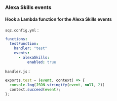 ### Alexa Skills events

#### Hook a Lambda function for the Alexa Skills events

`sqz.config.yml` :

```yaml
functions:
  testFunction:
    handler: "test"
    events:
      - alexaSkills:
          enabled: true
```

`handler.js` :

```js
exports.test = (event, context) => {
  console.log(JSON.stringify(event, null, 2))
  context.succeed(event);
};
```
